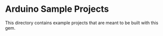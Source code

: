 Arduino Sample Projects
=======================

This directory contains example projects that are meant to be built with this gem.
